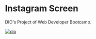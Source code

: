 # Instagram Screen

DIO's Project of Web Developer Bootcamp.


<a href="https://ibb.co/cgNb0Kj"><img src="https://i.ibb.co/7YGgPxq/dio.png" alt="dio" border="0"></a>
